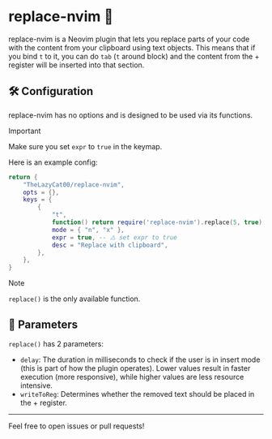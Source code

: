# replace-nvim 📝

replace-nvim is a Neovim plugin that lets you replace parts of your code with the content from your clipboard using text objects. This means that if you bind `t` to it, you can do `tab` (`t` around block) and the content from the + register will be inserted into that section.

## 🛠️ Configuration

replace-nvim has no options and is designed to be used via its functions.

> [!IMPORTANT]
> Make sure you set `expr` to `true` in the keymap.

Here is an example config:

```lua
return {
    "TheLazyCat00/replace-nvim",
    opts = {},
    keys = {
        {
            "t",
            function() return require('replace-nvim').replace(5, true) end,
            mode = { "n", "x" },
            expr = true, -- ⚠️ set expr to true
            desc = "Replace with clipboard",
        },
    },
}
```

> [!NOTE]
> `replace()` is the only available function.

## 🚧 Parameters

`replace()` has 2 parameters:

- `delay`: The duration in milliseconds to check if the user is in insert mode (this is part of how the plugin operates). Lower values result in faster execution (more responsive), while higher values are less resource intensive.
- `writeToReg`: Determines whether the removed text should be placed in the + register.

---
Feel free to open issues or pull requests!
